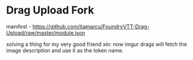 # Drag Upload Fork

manifest - https://github.com/itamarcu/FoundryVTT-Drag-Upload/raw/master/module.json

solving a thing for my very good friend xin: now imgur drags will fetch the image description and use it as the token name.

